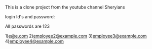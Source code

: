 This is a clone project from the youtube channel Sheryians 

login Id's and password:

All passwords are 123

1)e@e.com
2)employee2@example.com
3)employee3@example.com
4)employee4@example.com
